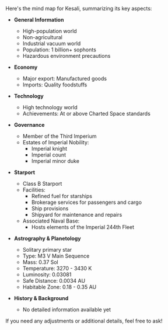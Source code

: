 Here's the mind map for Kesali, summarizing its key aspects:

- **General Information**
  - High-population world
  - Non-agricultural
  - Industrial vacuum world
  - Population: 1 billion+ sophonts
  - Hazardous environment precautions

- **Economy**
  - Major export: Manufactured goods
  - Imports: Quality foodstuffs

- **Technology**
  - High technology world
  - Achievements: At or above Charted Space standards

- **Governance**
  - Member of the Third Imperium
  - Estates of Imperial Nobility:
    - Imperial knight
    - Imperial count
    - Imperial minor duke

- **Starport**
  - Class B Starport
  - Facilities:
    - Refined fuel for starships
    - Brokerage services for passengers and cargo
    - Ship provisions
    - Shipyard for maintenance and repairs
  - Associated Naval Base:
    - Hosts elements of the Imperial 244th Fleet

- **Astrography & Planetology**
  - Solitary primary star
  - Type: M3 V Main Sequence
  - Mass: 0.37 Sol
  - Temperature: 3270 - 3430 K
  - Luminosity: 0.03081
  - Safe Distance: 0.0034 AU
  - Habitable Zone: 0.18 - 0.35 AU

- **History & Background**
  - No detailed information available yet

If you need any adjustments or additional details, feel free to ask!
